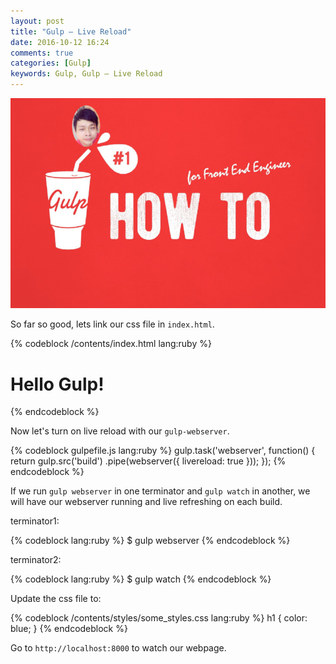 ```yaml
---
layout: post
title: "Gulp – Live Reload"
date: 2016-10-12 16:24
comments: true
categories: [Gulp]
keywords: Gulp, Gulp – Live Reload
---
```


<p>
  <img src="/images/bunlong_gulp.jpg" width="600" alt="Gulp, Gulp – Live Reload" />
</p>

<p>
  So far so good, lets link our css file in <code>index.html</code>.
</p>

{% codeblock /contents/index.html lang:ruby %}
<!DOCTYPE html>
<html>
  <head>
    <title>Learning Gulp</title>
    <link rel="stylesheet" href="/styles/main.min.css" />
  </head>
  <body>
    <h1>Hello Gulp!</h1>
  </body>
</html>
{% endcodeblock %}

<p>
  Now let's turn on live reload with our <code>gulp-webserver</code>.
</p>

{% codeblock gulpefile.js lang:ruby %}
gulp.task('webserver', function() {
  return gulp.src('build')
    .pipe(webserver({ livereload: true }));
});
{% endcodeblock %}

<p>
  If we run <code>gulp webserver</code> in one terminator and <code>gulp watch</code> in another, we will have our webserver running and live refreshing on each build.
</p>

<p>
  terminator1:
</p>

{% codeblock lang:ruby %}
$ gulp webserver
{% endcodeblock %}

<p>
  terminator2:
</p>

{% codeblock lang:ruby %}
$ gulp watch
{% endcodeblock %}

<p>
  Update the css file to:
</p>

{% codeblock /contents/styles/some_styles.css lang:ruby %}
h1 {
  color: blue;
}
{% endcodeblock %}

<p>
  Go to <code>http://localhost:8000</code> to watch our webpage.
</p>
